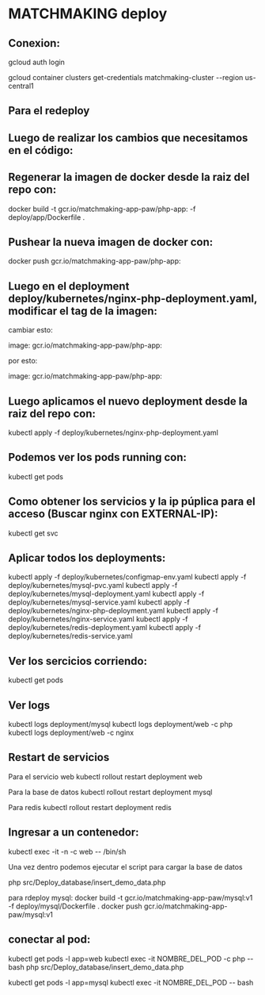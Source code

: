# MATCHMAKING deploy

## Conexion:
gcloud auth login

gcloud container clusters get-credentials matchmaking-cluster --region us-central1

## Para el redeploy

## Luego de realizar los cambios que necesitamos en el código:

## Regenerar la imagen de docker desde la raiz del repo con:

docker build -t gcr.io/matchmaking-app-paw/php-app:<NOMBRE-TAG> -f deploy/app/Dockerfile .

## Pushear la nueva imagen de docker con:

docker push gcr.io/matchmaking-app-paw/php-app:<NOMBRE-TAG>

## Luego en el deployment deploy/kubernetes/nginx-php-deployment.yaml, modificar el tag de la imagen:

cambiar esto:

image: gcr.io/matchmaking-app-paw/php-app:<NOMBRE-ANTERIOR-TAG>

por esto:

image: gcr.io/matchmaking-app-paw/php-app:<NOMBRE-NUEVO-TAG>

## Luego aplicamos el nuevo deployment desde la raiz del repo con:

kubectl apply -f deploy/kubernetes/nginx-php-deployment.yaml

## Podemos ver los pods running con:

kubectl get pods

## Como obtener los servicios y la ip púplica para el acceso (Buscar nginx con EXTERNAL-IP):

kubectl get svc


## Aplicar todos los deployments:

kubectl apply -f deploy/kubernetes/configmap-env.yaml
kubectl apply -f deploy/kubernetes/mysql-pvc.yaml
kubectl apply -f deploy/kubernetes/mysql-deployment.yaml
kubectl apply -f deploy/kubernetes/mysql-service.yaml
kubectl apply -f deploy/kubernetes/nginx-php-deployment.yaml
kubectl apply -f deploy/kubernetes/nginx-service.yaml
kubectl apply -f deploy/kubernetes/redis-deployment.yaml
kubectl apply -f deploy/kubernetes/redis-service.yaml

## Ver los sercicios corriendo:

kubectl get pods

## Ver logs 

kubectl logs deployment/mysql
kubectl logs deployment/web -c php
kubectl logs deployment/web -c nginx

## Restart de servicios
Para el servicio web
kubectl rollout restart deployment web

Para la base de datos
kubectl rollout restart deployment mysql

Para redis
kubectl rollout restart deployment redis


## Ingresar a un contenedor:
kubectl exec -it -n <POD-NAME> -c web -- /bin/sh

Una vez dentro podemos ejecutar el script para cargar la base de datos

php src/Deploy_database/insert_demo_data.php


para rdeploy mysql:
docker build -t gcr.io/matchmaking-app-paw/mysql:v1 -f deploy/mysql/Dockerfile .
docker push gcr.io/matchmaking-app-paw/mysql:v1



## conectar al pod:
kubectl get pods -l app=web
kubectl exec -it NOMBRE_DEL_POD -c php -- bash
php src/Deploy_database/insert_demo_data.php


kubectl get pods -l app=mysql
kubectl exec -it NOMBRE_DEL_POD -- bash
